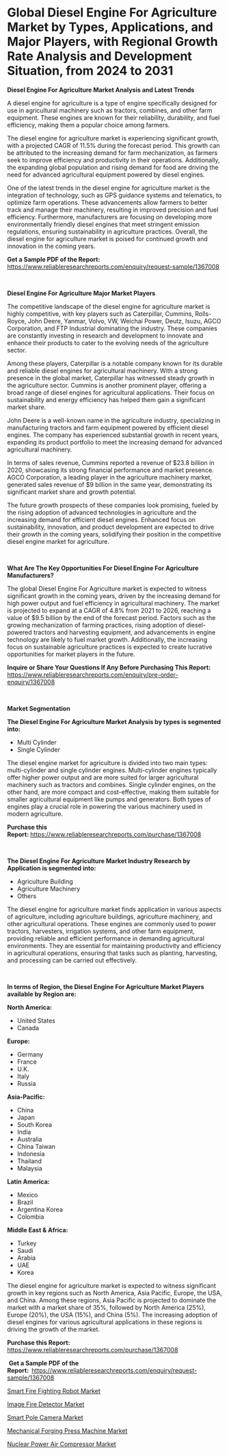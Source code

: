 <p><h1>Global Diesel Engine For Agriculture Market by Types, Applications, and Major Players, with Regional Growth Rate Analysis and Development Situation, from 2024 to 2031</h1></p><p><strong>Diesel Engine For Agriculture Market Analysis and Latest Trends</strong></p>
<p><p>A diesel engine for agriculture is a type of engine specifically designed for use in agricultural machinery such as tractors, combines, and other farm equipment. These engines are known for their reliability, durability, and fuel efficiency, making them a popular choice among farmers.</p><p>The diesel engine for agriculture market is experiencing significant growth, with a projected CAGR of 11.5% during the forecast period. This growth can be attributed to the increasing demand for farm mechanization, as farmers seek to improve efficiency and productivity in their operations. Additionally, the expanding global population and rising demand for food are driving the need for advanced agricultural equipment powered by diesel engines.</p><p>One of the latest trends in the diesel engine for agriculture market is the integration of technology, such as GPS guidance systems and telematics, to optimize farm operations. These advancements allow farmers to better track and manage their machinery, resulting in improved precision and fuel efficiency. Furthermore, manufacturers are focusing on developing more environmentally friendly diesel engines that meet stringent emission regulations, ensuring sustainability in agriculture practices. Overall, the diesel engine for agriculture market is poised for continued growth and innovation in the coming years.</p></p>
<p><strong>Get a Sample PDF of the Report:&nbsp;</strong> <a href="https://www.reliableresearchreports.com/enquiry/request-sample/1367008">https://www.reliableresearchreports.com/enquiry/request-sample/1367008</a></p>
<p>&nbsp;</p>
<p><strong>Diesel Engine For Agriculture Major Market Players</strong></p>
<p><p>The competitive landscape of the diesel engine for agriculture market is highly competitive, with key players such as Caterpillar, Cummins, Rolls-Royce, John Deere, Yanmar, Volvo, VW, Weichai Power, Deutz, Isuzu, AGCO Corporation, and FTP Industrial dominating the industry. These companies are constantly investing in research and development to innovate and enhance their products to cater to the evolving needs of the agriculture sector.</p><p>Among these players, Caterpillar is a notable company known for its durable and reliable diesel engines for agricultural machinery. With a strong presence in the global market, Caterpillar has witnessed steady growth in the agriculture sector. Cummins is another prominent player, offering a broad range of diesel engines for agricultural applications. Their focus on sustainability and energy efficiency has helped them gain a significant market share.</p><p>John Deere is a well-known name in the agriculture industry, specializing in manufacturing tractors and farm equipment powered by efficient diesel engines. The company has experienced substantial growth in recent years, expanding its product portfolio to meet the increasing demand for advanced agricultural machinery.</p><p>In terms of sales revenue, Cummins reported a revenue of $23.8 billion in 2020, showcasing its strong financial performance and market presence. AGCO Corporation, a leading player in the agriculture machinery market, generated sales revenue of $9 billion in the same year, demonstrating its significant market share and growth potential.</p><p>The future growth prospects of these companies look promising, fueled by the rising adoption of advanced technologies in agriculture and the increasing demand for efficient diesel engines. Enhanced focus on sustainability, innovation, and product development are expected to drive their growth in the coming years, solidifying their position in the competitive diesel engine market for agriculture.</p></p>
<p>&nbsp;</p>
<p><strong>What Are The Key Opportunities For Diesel Engine For Agriculture Manufacturers?</strong></p>
<p><p>The global Diesel Engine For Agriculture market is expected to witness significant growth in the coming years, driven by the increasing demand for high power output and fuel efficiency in agricultural machinery. The market is projected to expand at a CAGR of 4.8% from 2021 to 2026, reaching a value of $9.5 billion by the end of the forecast period. Factors such as the growing mechanization of farming practices, rising adoption of diesel-powered tractors and harvesting equipment, and advancements in engine technology are likely to fuel market growth. Additionally, the increasing focus on sustainable agriculture practices is expected to create lucrative opportunities for market players in the future.</p></p>
<p><strong>Inquire or Share Your Questions If Any Before Purchasing This Report:</strong> <a href="https://www.reliableresearchreports.com/enquiry/pre-order-enquiry/1367008">https://www.reliableresearchreports.com/enquiry/pre-order-enquiry/1367008</a></p>
<p>&nbsp;</p>
<p><strong>Market Segmentation</strong></p>
<p><strong>The Diesel Engine For Agriculture Market Analysis by types is segmented into:</strong></p>
<p><ul><li>Multi Cylinder</li><li>Single Cylinder</li></ul></p>
<p><p>The diesel engine market for agriculture is divided into two main types: multi-cylinder and single cylinder engines. Multi-cylinder engines typically offer higher power output and are more suited for larger agricultural machinery such as tractors and combines. Single cylinder engines, on the other hand, are more compact and cost-effective, making them suitable for smaller agricultural equipment like pumps and generators. Both types of engines play a crucial role in powering the various machinery used in modern agriculture.</p></p>
<p><strong>Purchase this Report:&nbsp;</strong><a href="https://www.reliableresearchreports.com/purchase/1367008">https://www.reliableresearchreports.com/purchase/1367008</a></p>
<p>&nbsp;</p>
<p><strong>The Diesel Engine For Agriculture Market Industry Research by Application is segmented into:</strong></p>
<p><ul><li>Agriculture Building</li><li>Agriculture Machinery</li><li>Others</li></ul></p>
<p><p>The diesel engine for agriculture market finds application in various aspects of agriculture, including agriculture buildings, agriculture machinery, and other agricultural operations. These engines are commonly used to power tractors, harvesters, irrigation systems, and other farm equipment, providing reliable and efficient performance in demanding agricultural environments. They are essential for maintaining productivity and efficiency in agricultural operations, ensuring that tasks such as planting, harvesting, and processing can be carried out effectively.</p></p>
<p>&nbsp;</p>
<p><strong>In terms of Region, the Diesel Engine For Agriculture Market Players available by Region are:</strong></p>
<p>
    <p> <strong> North America: </strong>
        <ul>
            <li>United States</li>
            <li>Canada</li>
        </ul>
        </p> 
    <p> <strong> Europe: </strong>
        <ul>
            <li>Germany</li>
            <li>France</li>
            <li>U.K.</li>
            <li>Italy</li>
            <li>Russia</li>
        </ul>
        </p> 
    <p> <strong> Asia-Pacific: </strong>
        <ul>
            <li>China</li>
            <li>Japan</li>
            <li>South Korea</li>
            <li>India</li>
            <li>Australia</li>
            <li>China Taiwan</li>
            <li>Indonesia</li>
            <li>Thailand</li>
            <li>Malaysia</li>
        </ul>
        </p> 
    <p> <strong> Latin America: </strong>
        <ul>
            <li>Mexico</li>
            <li>Brazil</li>
            <li>Argentina Korea</li>
            <li>Colombia</li>
        </ul>
        </p> 
    <p> <strong> Middle East & Africa: </strong>
        <ul>
            <li>Turkey</li>
            <li>Saudi</li>
            <li>Arabia</li>
            <li>UAE</li>
            <li>Korea</li>
        </ul>
    </p>
    </p>
<p><p>The diesel engine for agriculture market is expected to witness significant growth in key regions such as North America, Asia Pacific, Europe, the USA, and China. Among these regions, Asia Pacific is projected to dominate the market with a market share of 35%, followed by North America (25%), Europe (20%), the USA (15%), and China (5%). The increasing adoption of diesel engines for various agricultural applications in these regions is driving the growth of the market.</p></p>
<p><strong>Purchase this Report: </strong><a href="https://www.reliableresearchreports.com/purchase/1367008">https://www.reliableresearchreports.com/purchase/1367008</a></p>
<p>&nbsp;<strong>Get a Sample PDF of the Report:&nbsp;&nbsp;</strong><a href="https://www.reliableresearchreports.com/enquiry/request-sample/1367008">https://www.reliableresearchreports.com/enquiry/request-sample/1367008</a></p>
<p><strong></strong></p>
<p><p><a href="https://medium.com/p/e08dcf423afe/edit">Smart Fire Fighting Robot Market</a></p><p><a href="https://medium.com/p/adba528a58e2/edit">Image Fire Detector Market</a></p><p><a href="https://medium.com/p/cc72fafe711d/edit">Smart Pole Camera Market</a></p><p><a href="https://medium.com/p/187d2323be0e/edit">Mechanical Forging Press Machine Market</a></p><p><a href="https://medium.com/p/88198e242d69/edit">Nuclear Power Air Compressor Market</a></p></p>